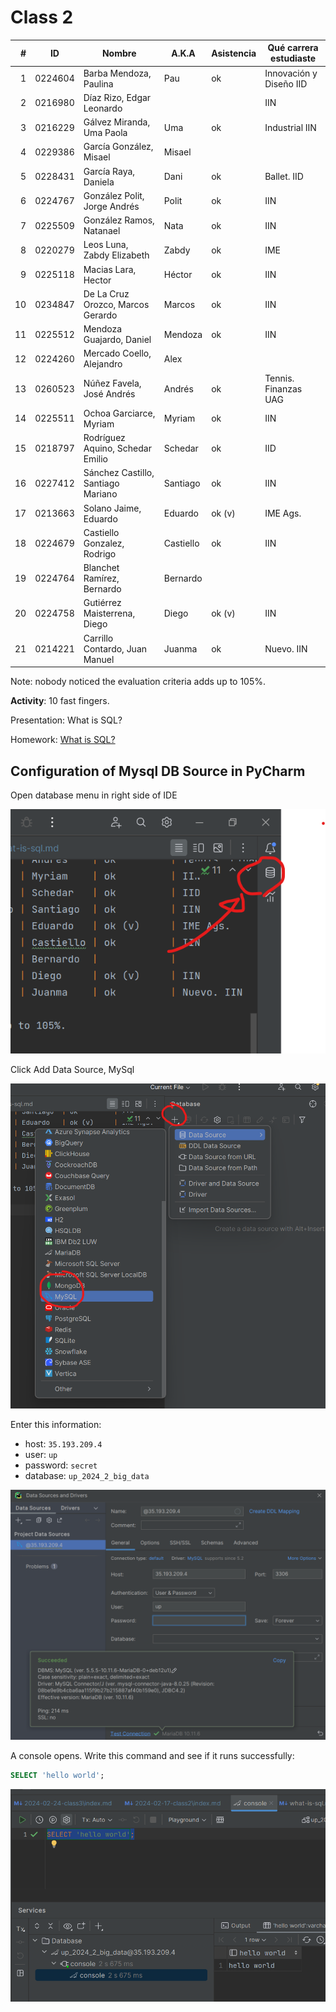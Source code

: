 Class 2
=======

|  # | ID      | Nombre                             | A.K.A     | Asistencia | Qué carrera estudiaste  |
|---:|---------|------------------------------------|-----------|------------|-------------------------|
|  1 | 0224604 | Barba Mendoza, Paulina             | Pau       | ok         | Innovación y Diseño IID |
|  2 | 0216980 | Díaz Rizo, Edgar Leonardo          |           |            | IIN                     | 
|  3 | 0216229 | Gálvez Miranda, Uma Paola          | Uma       | ok         | Industrial IIN          | 
|  4 | 0229386 | García González, Misael            | Misael    |            |                         |
|  5 | 0228431 | García Raya, Daniela               | Dani      | ok         | Ballet. IID             |
|  6 | 0224767 | González Polit, Jorge Andrés       | Polit     | ok         | IIN                     | 
|  7 | 0225509 | González Ramos, Natanael           | Nata      | ok         | IIN                     | 
|  8 | 0220279 | Leos Luna, Zabdy Elizabeth         | Zabdy     | ok         | IME                     |
|  9 | 0225118 | Macias Lara, Hector                | Héctor    | ok         | IIN                     |
| 10 | 0234847 | De La Cruz Orozco, Marcos Gerardo  | Marcos    | ok         | IIN                     |
| 11 | 0225512 | Mendoza Guajardo, Daniel           | Mendoza   | ok         | IIN                     |
| 12 | 0224260 | Mercado Coello, Alejandro          | Alex      |            |                         | 
| 13 | 0260523 | Núñez Favela, José Andrés          | Andrés    | ok         | Tennis. Finanzas UAG    |
| 14 | 0225511 | Ochoa Garciarce, Myriam            | Myriam    | ok         | IIN                     | 
| 15 | 0218797 | Rodríguez Aquino, Schedar Emilio   | Schedar   | ok         | IID                     | 
| 16 | 0227412 | Sánchez Castillo, Santiago Mariano | Santiago  | ok         | IIN                     |
| 17 | 0213663 | Solano Jaime, Eduardo              | Eduardo   | ok (v)     | IME Ags.                |
| 18 | 0224679 | Castiello Gonzalez, Rodrigo        | Castiello | ok         | IIN                     |
| 19 | 0224764 | Blanchet Ramírez, Bernardo         | Bernardo  |            |                         |
| 20 | 0224758 | Gutiérrez Maisterrena, Diego       | Diego     | ok (v)     | IIN                     |
| 21 | 0214221 | Carrillo Contardo, Juan Manuel     | Juanma    | ok         | Nuevo. IIN              |

Note: nobody noticed the evaluation criteria adds up to 105%.

**Activity**: 10 fast fingers.

Presentation: What is SQL?

Homework: [What is SQL?](what-is-sql.md)

Configuration of Mysql DB Source in PyCharm
-------------------------------------------

Open database menu in right side of IDE

![img.png](img.png)

Click Add Data Source, MySql

![img_1.png](img_1.png)

Enter this information:

- host: `35.193.209.4`
- user: `up`
- password: `secret`
- database: `up_2024_2_big_data`

![img_2.png](img_2.png)

A console opens. Write this command and see if it runs successfully:

```sql
SELECT 'hello world';
```

![img_3.png](img_3.png)
